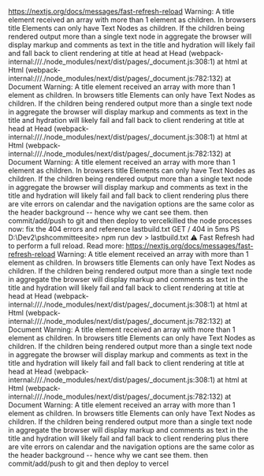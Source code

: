 https://nextjs.org/docs/messages/fast-refresh-reload Warning: A title element received an array with more than 1 element as children. In browsers title Elements can only have Text Nodes as children. If the children being rendered output more than a single text node in aggregate the browser will display markup and comments as text in the title and hydration will likely fail and fall back to client rendering     at title     at head     at Head (webpack-internal:///./node_modules/next/dist/pages/_document.js:308:1)     at html     at Html (webpack-internal:///./node_modules/next/dist/pages/_document.js:782:132)     at Document Warning: A title element received an array with more than 1 element as children. In browsers title Elements can only have Text Nodes as children. If the children being rendered output more than a single text node in aggregate the browser will display markup and comments as text in the title and hydration will likely fail and fall back to client rendering     at title     at head     at Head (webpack-internal:///./node_modules/next/dist/pages/_document.js:308:1)     at html     at Html (webpack-internal:///./node_modules/next/dist/pages/_document.js:782:132)     at Document Warning: A title element received an array with more than 1 element as children. In browsers title Elements can only have Text Nodes as children. If the children being rendered output more than a single text node in aggregate the browser will display markup and comments as text in the title and hydration will likely fail and fall back to client rendering  plus there are vite errors on calendar  and the navigation options are the same color as the header background -- hence why we cant see them. then commit/add/push to git and then deploy to vercelkilled the node processes now: fix the 404 errors and reference lastbuild.txt    GET / 404 in 5ms PS D:\Dev2\pshcommitteesite> npm run dev > lastbuild.txt  ⚠ Fast Refresh had to perform a full reload. Read more: https://nextjs.org/docs/messages/fast-refresh-reload Warning: A title element received an array with more than 1 element as children. In browsers title Elements can only have Text Nodes as children. If the children being rendered output more than a single text node in aggregate the browser will display markup and comments as text in the title and hydration will likely fail and fall back to client rendering     at title     at head     at Head (webpack-internal:///./node_modules/next/dist/pages/_document.js:308:1)     at html     at Html (webpack-internal:///./node_modules/next/dist/pages/_document.js:782:132)     at Document Warning: A title element received an array with more than 1 element as children. In browsers title Elements can only have Text Nodes as children. If the children being rendered output more than a single text node in aggregate the browser will display markup and comments as text in the title and hydration will likely fail and fall back to client rendering     at title     at head     at Head (webpack-internal:///./node_modules/next/dist/pages/_document.js:308:1)     at html     at Html (webpack-internal:///./node_modules/next/dist/pages/_document.js:782:132)     at Document Warning: A title element received an array with more than 1 element as children. In browsers title Elements can only have Text Nodes as children. If the children being rendered output more than a single text node in aggregate the browser will display markup and comments as text in the title and hydration will likely fail and fall back to client rendering  plus there are vite errors on calendar  and the navigation options are the same color as the header background -- hence why we cant see them. then commit/add/push to git and then deploy to vercel